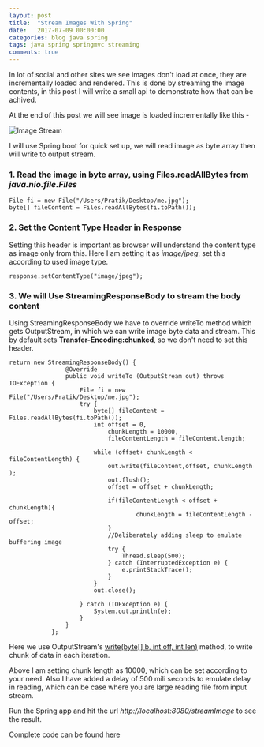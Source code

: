 ```yaml
---
layout: post
title:  "Stream Images With Spring"
date:   2017-07-09 00:00:00
categories: blog java spring
tags: java spring springmvc streaming
comments: true
---
```


In lot of social and other sites we see images don't load at once, they are incrementally loaded and rendered.
This is done by streaming the image contents, in this post I will write a small api to demonstrate how that can be achived.

At the end of this post we will see image is loaded incrementally like this -

<img class="project-image" src="{{site.baseurl}}/images/java/spring/streaming/StreamImage.gif" alt="Image Stream">


I will use Spring boot for quick set up, we will read image as byte array then will write to output stream.


### 1. Read the image in byte array, using Files.readAllBytes from *java.nio.file.Files*
    File fi = new File("/Users/Pratik/Desktop/me.jpg");
    byte[] fileContent = Files.readAllBytes(fi.toPath());

### 2. Set the Content Type Header in Response

Setting this header is important as browser will understand the content type as image only from this.
Here I am setting it as *image/jpeg*, set this according to used image type.

    response.setContentType("image/jpeg");

### 3. We will Use StreamingResponseBody to stream the body content
Using StreamingResponseBody we have to override writeTo method which gets OutputStream, in which we can write
image byte data and stream.
This by default sets **Transfer-Encoding:chunked**, so we don't need to set this header.

    return new StreamingResponseBody() {
    	            @Override
    	            public void writeTo (OutputStream out) throws IOException {
    	            	File fi = new File("/Users/Pratik/Desktop/me.jpg");
    	            	try {
    	        			byte[] fileContent = Files.readAllBytes(fi.toPath());
    	        			int offset = 0,
    	        				chunkLength = 10000,
    	        				fileContentLength = fileContent.length;

    	        			while (offset+ chunkLength < fileContentLength) {
    		                    out.write(fileContent,offset, chunkLength );
    		                    out.flush();
    		                    offset = offset + chunkLength;

    		                    if(fileContentLength < offset + chunkLength){
    		                    		chunkLength = fileContentLength - offset;
    		                    }
    		                    //Deliberately adding sleep to emulate buffering image
    		                    try {
    		                        Thread.sleep(500);
    		                    } catch (InterruptedException e) {
    		                        e.printStackTrace();
    		                    }
    		                }
    	        			out.close();

    	        		} catch (IOException e) {
    	        			System.out.println(e);
    	        		}
    	            }
    	        };

Here we use OutputStream's <a target="_blank" href="https://docs.oracle.com/javase/7/docs/api/java/io/OutputStream.html#write(byte[],%20int,%20int)">
write(byte[] b, int off, int len)</a> method, to write chunk of data in each iteration.

Above I am setting chunk length as 10000, which can be set according to your need.
Also I have added a delay of 500 mili seconds to emulate delay in reading, which can be case where
you are large reading file from input stream.

Run the Spring app and hit the url *http://localhost:8080/streamImage* to see the result.

Complete code can be found <a target="_blank" href="https://github.com/pagoenka/SpringStream">here</a>